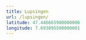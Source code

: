 ```yaml
---
title: Lupsingen
url: /lupsingen/
latitude: 47.446665900000006
longitude: 7.693895500000001
---
```

